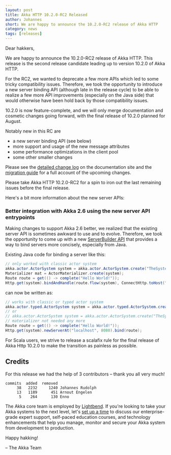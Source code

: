 ```yaml
---
layout: post
title: Akka HTTP 10.2.0-RC2 Released
author: Johannes
short: We are happy to announce the 10.2.0-RC2 release of Akka HTTP
category: news
tags: [releases]
---
```


Dear hakkers,

We are happy to announce the 10.2.0-RC2 release of Akka HTTP. This release is the second release candidate leading up to version 10.2.0 of Akka HTTP.

For the RC2, we wanted to deprecate a few more APIs which led to some tricky compatibility issues. Therefore, we took the opportunity to introduce a new server
binding API (although late in the release cycle) to be able to realize a few more API improvements (especially on the Java side) that would otherwise have been
hold back by those compatibility issues.

10.2.0 is now feature-complete, and we will only merge documentation and cosmetic changes going forward, with the final release of 10.2.0 planned for August.   

Notably new in this RC are 
 * a new server binding API (see below)
 * more support and usage of the new message attributes
 * some performance optimizations in the client pool
 * some other smaller changes
 
Please see the [detailed change log](https://doc.akka.io/docs/akka-http/10.2/release-notes/10.2.x.html) on the documentation site and the
[migration guide](https://doc.akka.io/docs/akka-http/10.2/migration-guide/migration-guide-10.2.x.html) for a full account of the upcoming changes.  

Please take Akka HTTP 10.2.0-RC2 for a spin to iron out the last remaining issues before the final release.

Here's a bit more information about the new server APIs:

### Better integration with Akka 2.6 using the new server API entrypoints

Making changes to support Akka 2.6 better, we realized that the existing server API is sometimes awkward to use and to evolve. Therefore, we took the opportunity to come up
with a new [ServerBuilder API](https://doc.akka.io/docs/akka-http/10.2/release-notes/10.2.x.html#seamless-integration-with-akka-2-6-and-new-server-api-entrypoints) that provides a 
way to bind servers more concisely, especially from Java.

Existing Java code for binding a server like this:

```java
// only worked with classic actor system
akka.actor.ActorSystem system = akka.actor.ActorSystem.create("TheSystem");
Materializer mat = ActorMaterializer.create(system);
Route route = get(() -> complete("Hello World!"));
Http.get(system).bindAndHandle(route.flow(system), ConnectHttp.toHost("localhost", 8080), mat);
```

can now be written as:

```java
// works with classic or typed actor system
akka.actor.typed.ActorSystem system = akka.actor.typed.ActorSystem.create(Behaviors.empty(), "TheSystem");
// or
// akka.actor.ActorSystem system = akka.actor.ActorSystem.create("TheSystem");
// materializer not needed any more
Route route = get(() -> complete("Hello World!"));
Http.get(system).newServerAt("localhost", 8080).bind(route);
```

For Scala users, we strive to release a scalafix rule for the final release of Akka Http 10.2.0 to make the transition as
painless as possible.

## Credits

For this release we had the help of 3 contributors – thank you all very much!

```
commits  added  removed
     38   2232     1240 Johannes Rudolph
     13   1189      451 Arnout Engelen
      5    264      130 Enno
```

The Akka core team is employed by [Lightbend](https://www.lightbend.com). If you're looking to take your Akka systems to the next level, let's [set up a time](https://www.lightbend.com/contact) to discuss our enterprise-grade expert support, self-paced education courses, and technology enhancements that help you manage, monitor and secure your Akka system from development to production.

Happy hakking!

– The Akka Team
